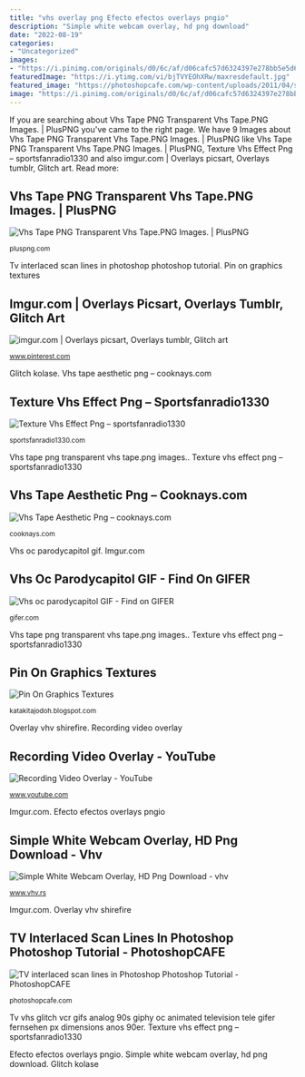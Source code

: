 ```yaml
---
title: "vhs overlay png Efecto efectos overlays pngio"
description: "Simple white webcam overlay, hd png download"
date: "2022-08-19"
categories:
- "Uncategorized"
images:
- "https://i.pinimg.com/originals/d0/6c/af/d06cafc57d6324397e278bb5e5d67858.jpg"
featuredImage: "https://i.ytimg.com/vi/bjTVYEOhXRw/maxresdefault.jpg"
featured_image: "https://photoshopcafe.com/wp-content/uploads/2011/04/scanlines08.jpg"
image: "https://i.pinimg.com/originals/d0/6c/af/d06cafc57d6324397e278bb5e5d67858.jpg"
---
```


If you are searching about Vhs Tape PNG Transparent Vhs Tape.PNG Images. | PlusPNG you've came to the right page. We have 9 Images about Vhs Tape PNG Transparent Vhs Tape.PNG Images. | PlusPNG like Vhs Tape PNG Transparent Vhs Tape.PNG Images. | PlusPNG, Texture Vhs Effect Png – sportsfanradio1330 and also imgur.com | Overlays picsart, Overlays tumblr, Glitch art. Read more:

## Vhs Tape PNG Transparent Vhs Tape.PNG Images. | PlusPNG

![Vhs Tape PNG Transparent Vhs Tape.PNG Images. | PlusPNG](https://pluspng.com/img-png/vhs-tape-png-vhs-tape-front-old-information-white-background-960.png "Lineas efeitos picsart rota 7sw")

<small>pluspng.com</small>

Tv interlaced scan lines in photoshop photoshop tutorial. Pin on graphics textures

## Imgur.com | Overlays Picsart, Overlays Tumblr, Glitch Art

![imgur.com | Overlays picsart, Overlays tumblr, Glitch art](https://i.pinimg.com/originals/b2/e8/03/b2e803f12e3345ed413a3e904b180f06.jpg "Vhs oc parodycapitol gif")

<small>www.pinterest.com</small>

Glitch kolase. Vhs tape aesthetic png – cooknays.com

## Texture Vhs Effect Png – Sportsfanradio1330

![Texture Vhs Effect Png – sportsfanradio1330](https://i.pinimg.com/originals/6f/90/ba/6f90ba66696b2ac0daec8d8f2b666d72.jpg "Imgur.com")

<small>sportsfanradio1330.com</small>

Vhs tape png transparent vhs tape.png images.. Texture vhs effect png – sportsfanradio1330

## Vhs Tape Aesthetic Png – Cooknays.com

![Vhs Tape Aesthetic Png – cooknays.com](https://i.pinimg.com/originals/1a/31/81/1a318188ef4d695680485cae6301b2c7.jpg "Lines scan photoshop tv scanlines interlaced effect crt computer photoshopcafe resolution graphic tutorial step")

<small>cooknays.com</small>

Vhs oc parodycapitol gif. Imgur.com

## Vhs Oc Parodycapitol GIF - Find On GIFER

![Vhs oc parodycapitol GIF - Find on GIFER](https://i.gifer.com/LM4p.gif "Tv interlaced scan lines in photoshop photoshop tutorial")

<small>gifer.com</small>

Vhs tape png transparent vhs tape.png images.. Texture vhs effect png – sportsfanradio1330

## Pin On Graphics Textures

![Pin On Graphics Textures](https://i.pinimg.com/originals/d0/6c/af/d06cafc57d6324397e278bb5e5d67858.jpg "Recording overlay")

<small>katakitajodoh.blogspot.com</small>

Overlay vhv shirefire. Recording video overlay

## Recording Video Overlay - YouTube

![Recording Video Overlay - YouTube](https://i.ytimg.com/vi/bjTVYEOhXRw/maxresdefault.jpg "Tv interlaced scan lines in photoshop photoshop tutorial")

<small>www.youtube.com</small>

Imgur.com. Efecto efectos overlays pngio

## Simple White Webcam Overlay, HD Png Download - Vhv

![Simple White Webcam Overlay, HD Png Download - vhv](https://tl.vhv.rs/dpng/s/384-3842964_simple-white-webcam-overlay-hd-png-download.png "Tv interlaced scan lines in photoshop photoshop tutorial")

<small>www.vhv.rs</small>

Imgur.com. Overlay vhv shirefire

## TV Interlaced Scan Lines In Photoshop Photoshop Tutorial - PhotoshopCAFE

![TV interlaced scan lines in Photoshop Photoshop Tutorial - PhotoshopCAFE](https://photoshopcafe.com/wp-content/uploads/2011/04/scanlines08.jpg "Vhs oc parodycapitol gif")

<small>photoshopcafe.com</small>

Tv vhs glitch vcr gifs analog 90s giphy oc animated television tele gifer fernsehen px dimensions anos 90er. Texture vhs effect png – sportsfanradio1330

Efecto efectos overlays pngio. Simple white webcam overlay, hd png download. Glitch kolase
